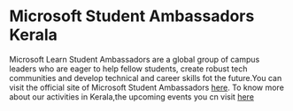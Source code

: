 # Microsoft Student Ambassadors Kerala

Microsoft Learn Student Ambassadors are a global group of campus leaders who are eager to help fellow students, create robust tech communities and develop technical and career skills fot the future.You can visit the official site of Microsoft Student Ambassadors [here](https://studentambassadors.microsoft.com). To know more about our activities in Kerala,the upcoming events you cn visit [here](https://mspkerala.github.io)
